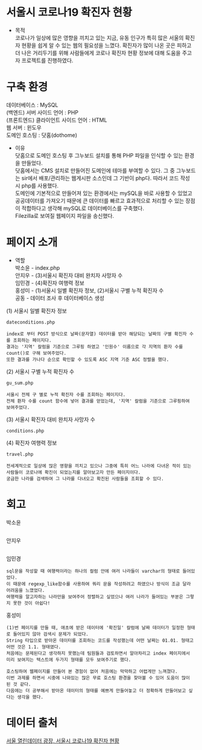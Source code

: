 # 서울시 코로나19 확진자 현황
+ 목적     
  코로나가 일상에 많은 영향을 끼치고 있는 지금, 유동 인구가 특히 많은 서울의 확진자 현황을 쉽게 알 수 있는 웹의 필요성을 느꼈다. 확진자가 많이 나온 곳은 피하고 더 나은 거리두기를 위해 사람들에게 코로나 확진자 현황 정보에 대해 도움을 주고자 프로젝트를 진행하였다.

# 구축 환경
데이터베이스 : MySQL       
(백엔드) 서버 사이드 언어 : PHP         
(프론트엔드) 클라이언트 사이드 언어 : HTML         
웹 서버 : 윈도우        
도메인 호스팅 : 닷홈(dothome)         

+ 이유        
  닷홈으로 도메인 호스팅 후 그누보드 설치를 통해 PHP 파일을 인식할 수 있는 환경을 만들었다.        
  닷홈에서는 CMS 설치로 만들어진 도메인에 테마를 부여할 수 있다. 그 중 그누보드는 sir에서 배포/관리하는 웹게시판 소스인데 그 기반이 php다. 따라서 코드 작성 시 php를 사용했다.       
  도메인에 기본적으로 만들어져 있는 환경에서는 mySQL을 바로 사용할 수 있었고 공공데이터를 가져오기 때문에 큰 데이터를 빠르고 효과적으로 처리할 수 있는 장점이 적합하다고 생각해 mySQL로 데이터베이스를 구축했다.       
  Filezilla로 보여질 웹페이지 파일을 송신했다.

# 페이지 소개

+ 역할           
  박소윤 - index.php              
  안지우 - (3)서울시 확진자 대비 완치자 사망자 수             
  임민경 - (4)확진자 여행력 정보                  
  홍성미 - (1)서울시 일별 확진자 정보, (2)서울시 구별 누적 확진자 수                         
  공동 - 데이터 조사 후 데이터베이스 생성                       

(1) 서울시 일별 확진자 정보
```
dateconditions.php          
      
index로 부터 POST 방식으로 날짜(문자열) 데이터를 받아 해당되는 날짜의 구별 확진자 수를 조회하는 페이지다.  
결과는 '지역' 칼럼을 기준으로 그루핑 하였고 '인원수' 이름으로 각 지역의 환자 수를 count()로 구해 보여주었다.      
또한 결과를 가나다 순으로 확인할 수 있도록 ASC 지역 기준 ASC 정렬을 했다.
```

(2) 서울시 구별 누적 확진자 수
``` 
gu_sum.php      
      
서울시 전체 구 별로 누적 확진자 수를 조회하는 페이지다.
전체 환자 수를 count 함수에 넣어 결과를 얻었는데, '지역' 칼럼을 기준으로 그루핑하여 보여주었다.    
``` 

(3) 서울시 확진자 대비 완치자 사망자 수
``` 
conditions.php

``` 

(4) 확진자 여행력 정보
```
travel.php      
      
전세계적으로 일상에 많은 영향을 끼치고 있으나 그중에 특히 어느 나라에 다녀온 적이 있는 사람들이 코로나에 확진이 되었는지를 알아보고자 만든 페이지이다.
궁금한 나라를 검색하여 그 나라를 다녀오고 확진된 사람들을 조회할 수 있다.
```    


# 회고
박소윤
```

```

안지우
```

```

임민경
``` 
sql문을 작성할 때 여행력이라는 하나의 컬럼 안에 여러 나라들이 varchar의 형태로 들어있었다.     
이 때문에 regexp_like함수를 사용하여 쿼리 문을 작성하려고 하였으나 방식이 조금 달라 어려움을 느꼈었다.     
여행력을 알고자하는 나라만을 보여주어 정렬하고 싶었으나 여러 나라가 들어있는 부분은 그렇지 못한 것이 아쉽다!   
```

홍성미
```
(1)번 페이지를 만들 때, 애초에 받은 데이터에 '확진일' 칼럼에 날짜 데이터가 일정한 형태로 들어있지 않아 검색시 문제가 되었다.     
String 타입으로 받아온 데이터를 조회하는 코드를 작성했는데 어떤 날짜는 01.01. 형태고 어떤 것은 1.1. 형태였다.    
처음에는 문제된다고 생각하지 못했는데 팀원들과 검토하면서 알아차리고 index 페이지에서 미리 보여지는 텍스트에 두가지 형태를 모두 보여주기로 했다.
      
호스팅하여 웹페이지를 만들어 본 경험이 없어 처음에는 막막하고 어렵게만 느껴졌다.    
이번 과제를 하면서 시중에 나와있는 많은 무료 호스팅 환경을 찾아볼 수 있어 도움이 많이 된 것 같다.     
다음에는 더 공부해서 받아온 데이터의 형태를 예쁘게 만들어놓고 더 정확하게 만들어보고 싶다는 생각을 했다.
```

# 데이터 출처
<a href="http://data.seoul.go.kr/dataList/OA-20279/S/1/datasetView.do" >서울 열린데이터 광장, 서울시 코로나19 확진자 현황</a>
